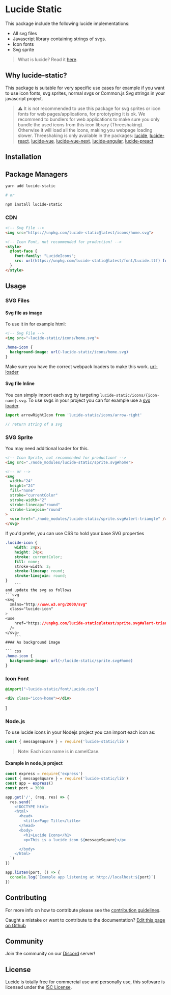 # Lucide Static

This package include the following lucide implementations:

- All svg files
- Javascript library containing strings of svgs.
- Icon fonts
- Svg sprite

> What is lucide? Read it [here](https://github.com/lucide-icons/lucide#what-is-lucide).

## Why lucide-static?

This package is suitable for very specific use cases for example if you want to use icon fonts, svg sprites, normal svgs or Common.js Svg strings in your javascript project.

> ⚠️ It is not recommended to use this package for svg sprites or icon fonts for web pages/applications, for prototyping it is ok. We recommend to bundlers for web applications to make sure you only bundle the used icons from this icon library (Threeshaking). Otherwise it will load all the icons, making you webpage loading slower. Threeshaking is only available in the packages: [lucide](https://github.com/lucide-icons/lucide/tree/master/packages/lucide), [lucide-react](https://github.com/lucide-icons/lucide/tree/master/packages/lucide-react), [lucide-vue](https://github.com/lucide-icons/lucide/tree/master/packages/lucide-vue), [lucide-vue-next](https://github.com/lucide-icons/lucide/tree/master/packages/lucide-vue-next), [lucide-angular](https://github.com/lucide-icons/lucide/tree/master/packages/lucide-angular), [lucide-preact](https://github.com/lucide-icons/lucide/tree/master/packages/lucide-preact)

## Installation

## Package Managers

```sh
yarn add lucide-static

# or

npm install lucide-static
```

### CDN

``` html
<!-- Svg File -->
<img src="https://unpkg.com/lucide-static@latest/icons/home.svg">

<!-- Icon Font, not recommended for production! -->
<style>
  @font-face {
    font-family: "LucideIcons";
    src: url(https://unpkg.com/lucide-static@latest/font/Lucide.ttf) format("truetype");
  }
</style>
```

## Usage
### SVG Files

#### Svg file as image

To use it in for example html:

``` html
<!-- Svg File -->
<img src="~lucide-static/icons/home.svg">
```

``` css
.home-icon {
  background-image: url(~lucide-static/icons/home.svg)
}
```
Make sure you have the correct webpack loaders to make this work. [url-loader](https://v4.webpack.js.org/loaders/url-loader/)

#### Svg file Inline

You can simply import each svg by targeting `lucide-static/icons/{icon-name}.svg`.
To use svgs in your project you can for example use a [svg loader](https://v4.webpack.js.org/loaders/svg-inline-loader/).

```js
import arrowRightIcon from 'lucide-static/icons/arrow-right'

// return string of a svg
```

### SVG Sprite

You may need additional loader for this.

```html
<!-- Icon Sprite, not recommended for production! -->
<img src="./node_modules/lucide-static/sprite.svg#home">

<!-- or -->
<svg
  width="24"
  height="24"
  fill="none"
  stroke="currentColor"
  stroke-width="2"
  stroke-linecap="round"
  stroke-linejoin="round"
>
  <use href="./node_modules/lucide-static/sprite.svg#alert-triangle" />
</svg>
```

If you'd prefer, you can use CSS to hold your base SVG properties
```css
.lucide-icon {
    width: 24px;
    height: 24px;
    stroke: currentColor;
    fill: none;
    stroke-width: 2;
    stroke-linecap: round;
    stroke-linejoin: round;
}
    ```
and update the svg as follows
```svg
<svg
  xmlns="http://www.w3.org/2000/svg"
  class="lucide-icon"
>
<use
    href="https://unpkg.com/lucide-static@latest/sprite.svg#alert-triangle"
  />
</svg>
    ```
#### As background image

``` css
.home-icon {
  background-image: url(~/lucide-static/sprite.svg#home)
}
```

### Icon Font

```css
@import("~lucide-static/font/Lucide.css")
```

```html
<div class="icon-home"></div>
```
]

### Node.js

To use lucide icons in your Nodejs project you can import each icon as:

```js
const { messageSquare } = require('lucide-static/lib')
```

> Note: Each icon name is in camelCase.

#### Example in node.js project

```js
const express = require('express')
const { messageSquare } = require('lucide-static/lib')
const app = express()
const port = 3000

app.get('/', (req, res) => {
  res.send(`
    <!DOCTYPE html>
    <html>
      <head>
        <title>Page Title</title>
      </head>
      <body>
        <h1>Lucide Icons</h1>
        <p>This is a lucide icon ${messageSquare}</p>

      </body>
    </html>
  `)
})

app.listen(port, () => {
  console.log(`Example app listening at http://localhost:${port}`)
})
```

## Contributing

For more info on how to contribute please see the [contribution guidelines](https://github.com/lucide-icons/lucide/blob/master/CONTRIBUTING.md).

Caught a mistake or want to contribute to the documentation? [Edit this page on Github](https://github.com/lucide-icons/lucide/blob/master/README.md)

## Community

Join the community on our [Discord](https://discord.gg/EH6nSts) server!

## License

Lucide is totally free for commercial use and personally use, this software is licensed under the [ISC License](https://github.com/lucide-icons/lucide/blob/master/LICENSE).
